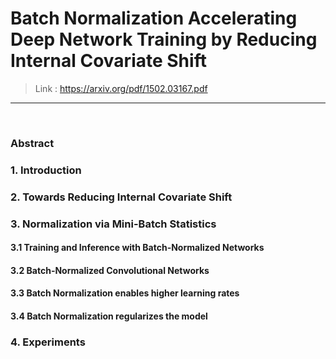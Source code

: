 # Batch Normalization Accelerating Deep Network Training by Reducing Internal Covariate Shift
> Link : https://arxiv.org/pdf/1502.03167.pdf
---
<br>

### Abstract


### 1. Introduction

### 2. Towards Reducing Internal Covariate Shift

### 3. Normalization via Mini-Batch Statistics 
#### 3.1 Training and Inference with Batch-Normalized Networks


#### 3.2 Batch-Normalized Convolutional Networks


#### 3.3 Batch Normalization enables higher learning rates

#### 3.4 Batch Normalization regularizes the model


### 4. Experiments
